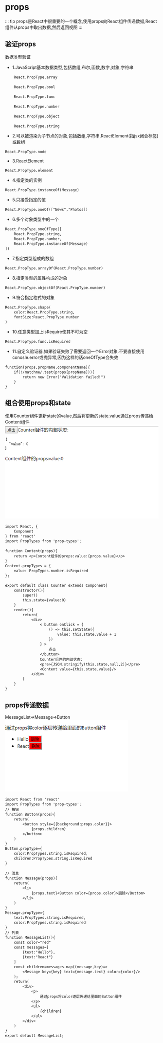 # props
::: tip
 props是React中很重要的一个概念,使用props向React组件传递数据,React组件从props中取出数据,然后返回视图
:::
## 验证props
数据类型验证
- 1.JavaScript基本数据类型,包括数组,布尔,函数,数字,对象,字符串
```
    React.PropType.array

    React.PropType.bool

    React.PropType.func

    React.PropType.number

    React.PropType.object

    React.PropType.string

```
- 2.可以被渲染为子节点的对象,包括数组,字符串,ReactElement(指jsx闭合标签)或数组
```
React.PropType.node
```
- 3.ReactElement
```
React.PropType.element
```
- 4.指定类的实例
```
React.PropType.instanceOf(Message)
```
- 5.只接受指定的值
```
React.PropType.oneOf(["News","Photos])
```
- 6.多个对象类型中的一个
```
React.PropType.oneOfType([
    React.PropType.string,
    React.PropType.number,
    React.PropType.instanceOf(Message)
])
```
- 7.指定类型组成的数组
```
React.PropType.arrayOf(React.PropType.number)
```
- 8.指定类型的属性构成的对象
```
React.PropType.objectOf(React.PropType.number)
```
- 9.符合指定格式的对象
```
React.PropType.shape(
    color:React.PropType.string,
    fontSize:React.PropType.number
)
```
- 10.任意类型加上isRequire使其不可为空
```
React.PropType.func.isRequired
```
- 11.自定义验证器,如果验证失败了需要返回一个Error对象.不要直接使用conosle.error或抛异常,因为这样的话oneOfType会失效
```
function(props,propName,componentName){
    if(!/matchme/.test(props[propName])){
        return new Error("Validation failed!")
    }
}
```
## 组合使用props和state
使用Counter组件更新state的value,然后将更新的state.value通过props传递给Content组件
![img](../public/img/props&state.png)

```
import React, {
    Component
} from 'react'
import PropTypes from 'prop-types';

function Content(props){
    return <p>Content组件的props:value:{props.value}</p>
}
Content.propTypes = {
    value: PropTypes.number.isRequired
};

export default class Counter extends Component{
    constructor(){
        super()
        this.state={value:0}
    }
    render(){
        return(
            <div>
                < button onClick = {
                    () => this.setState({
                        value: this.state.value + 1
                    })
                } >
                    点击
                </button>
                Counter组件的内部状态:
                <pre>{JSON.stringify(this.state,null,2)}</pre>
                <Content value={this.state.value}/>
            </div>
        )
    }
}
```
## props传递数据
MessageList=>Message=>Button
![img](../public/img/props.png)

```
import React from 'react'
import PropTypes from 'prop-types';
// 按钮
function Button(props){
    return(
        <button style={{background:props.color}}>
            {props.children}
        </button>
    )
}
Button.propType={
    color:PropTypes.string.isRequired,
    children:PropTypes.string.isRequired
}

// 消息
function Message(props){
    return(
        <li>
            {props.text}<Button color={props.color}>删除</Button>
        </li>
    )
}
Message.propType={
    text:PropTypes.string.isRequired,
    color:PropTypes.string.isRequired
}
// 列表
function MessageList(){
    const color="red"
    const messages=[
        {text:"Hello"},
        {text:"React"}
    ]
    const children=messages.map((message,key)=>
        <Message key={key} text={message.text} color={color}/>
    );
    return(
        <div>
            <p>
                通过props将color逐层传递给里面的Button组件
            </p>
            <ul>
                {children}
            </ul>
        </div>
    )
}
export default MessageList;
```
 <Vssue title="props" />
